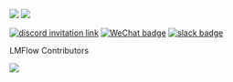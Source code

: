 [![](https://img.shields.io/github/stars/OptimalScale/LMFlow?style=social)](https://github.com/OptimalScale/LMFlow/)
![](https://dcbadge.vercel.app/api/shield/mt_cool)

<a href="https://discord.gg/pbykGcSc"><img alt="discord invitation link" src="https://dcbadge.vercel.app/api/server/srGxyazbNs?style=flat"></a>
[![WeChat badge](https://img.shields.io/badge/微信-加入-green?logo=wechat&amp)](https://i.328888.xyz/2023/04/04/ibvpAk.jpeg)
[![slack badge](https://img.shields.io/badge/Slack-join-blueviolet?logo=slack&amp)](https://join.slack.com/t/lmflow/shared_invite/zt-1s6egx12s-THlwHuCjF6~JGKmx7JoJPA)

LMFlow Contributors

<a href="https://github.com/OptimalScale/LMFlow/graphs/contributors">
  <img src="https://contrib.rocks/image?repo=OptimalScale/LMFlow" />
</a>

